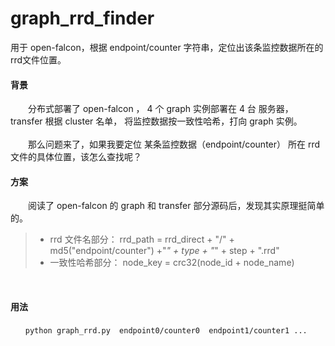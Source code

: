 # graph_rrd_finder
用于 open-falcon，根据 endpoint/counter 字符串，定位出该条监控数据所在的rrd文件位置。
<br>

#### 背景
　　分布式部署了 open-falcon ， 4 个 graph 实例部署在 4 台 服务器， transfer 根据 cluster 名单，
将监控数据按一致性哈希，打向 graph 实例。
<br><br>
　　那么问题来了，如果我要定位 某条监控数据（endpoint/counter） 所在 rrd 文件的具体位置，该怎么查找呢？
<br>

#### 方案
　　阅读了 open-falcon 的 graph 和 transfer 部分源码后，发现其实原理挺简单的。
  
> * rrd 文件名部分： rrd_path = rrd_direct + "/" + md5("endpoint/counter") +"_" + type + "_" + step + ".rrd"
>  * 一致性哈希部分：  node_key = crc32(node_id + node_name)
<br>

#### 用法

```shell
　　python graph_rrd.py  endpoint0/counter0  endpoint1/counter1 ...
```
